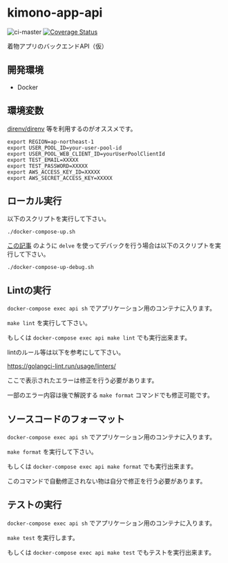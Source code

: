 # kimono-app-api
![ci-master](https://github.com/nekochans/kimono-app-api/workflows/ci-master/badge.svg)
[![Coverage Status](https://coveralls.io/repos/github/nekochans/kimono-app-api/badge.svg?branch=master)](https://coveralls.io/github/nekochans/kimono-app-api?branch=master)

着物アプリのバックエンドAPI（仮）

## 開発環境

- Docker

## 環境変数

[direnv/direnv](https://github.com/direnv/direnv) 等を利用するのがオススメです。

```
export REGION=ap-northeast-1
export USER_POOL_ID=your-user-pool-id
export USER_POOL_WEB_CLIENT_ID=yourUserPoolClientId
export TEST_EMAIL=XXXXX
export TEST_PASSWORD=XXXXX
export AWS_ACCESS_KEY_ID=XXXXX
export AWS_SECRET_ACCESS_KEY=XXXXX
```

## ローカル実行

以下のスクリプトを実行して下さい。

`./docker-compose-up.sh`

[この記事](https://qiita.com/keitakn/items/f46347f871083356149b) のように `delve` を使ってデバックを行う場合は以下のスクリプトを実行して下さい。

`./docker-compose-up-debug.sh`

## Lintの実行

`docker-compose exec api sh` でアプリケーション用のコンテナに入ります。

`make lint` を実行して下さい。

もしくは `docker-compose exec api make lint` でも実行出来ます。

lintのルール等は以下を参考にして下さい。

https://golangci-lint.run/usage/linters/

ここで表示されたエラーは修正を行う必要があります。

一部のエラー内容は後で解説する `make format` コマンドでも修正可能です。

## ソースコードのフォーマット

`docker-compose exec api sh` でアプリケーション用のコンテナに入ります。

`make format` を実行して下さい。

もしくは `docker-compose exec api make format` でも実行出来ます。

このコマンドで自動修正されない物は自分で修正を行う必要があります。

## テストの実行

`docker-compose exec api sh` でアプリケーション用のコンテナに入ります。

`make test` を実行します。

もしくは `docker-compose exec api make test` でもテストを実行出来ます。
